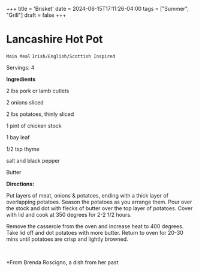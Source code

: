 +++
title = 'Brisket'
date = 2024-06-15T17:11:26-04:00
tags = ["Summer", "Grill"]
draft = false
+++
# Lancashire Hot Pot

`Main Meal` `Irish/English/Scottish Inspired`

Servings: 4

**Ingredients**      

2 lbs pork or lamb cutlets

2 onions sliced

2 lbs potatoes, thinly sliced

1 pint of chicken stock

1 bay leaf

1/2 tsp thyme

salt and black pepper

Butter

**Directions:**

Put layers of meat, onions & potatoes, ending with a thick layer of overlapping potatoes. Season the potatoes as you arrange them. Pour over the stock and dot with flecks of butter over the top layer of potatoes. Cover with lid and cook at 350 degrees for 2-2 1/2 hours. 

Remove the casserole from the oven and increase heat to 400 degrees. Take lid off and dot potatoes with more butter. Return to oven for 20-30 mins until potatoes are crisp and lightly browned.       

                

*From Brenda Roscigno, a dish from her past
